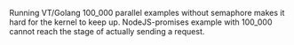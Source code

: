 Running VT/Golang 100_000 parallel examples without semaphore makes it hard for the kernel to keep up.
NodeJS-promises example with 100_000 cannot reach the stage of actually sending a request.
